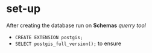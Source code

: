 # set-up
After creating the database run on **Schemas** *querry tool*
- `CREATE EXTENSION postgis;`
- `SELECT postgis_full_version();` to ensure